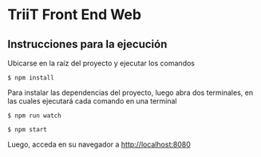 # TriiT Front End Web

## Instrucciones para la ejecución

Ubicarse en la raíz del proyecto y ejecutar los comandos
```
$ npm install
```
Para instalar las dependencias del proyecto, luego abra dos terminales, en las cuales ejecutará cada comando en una terminal
```
$ npm run watch
```
```
$ npm start
```

Luego, acceda en su navegador a [http://localhost:8080](http://localhost:8080)

